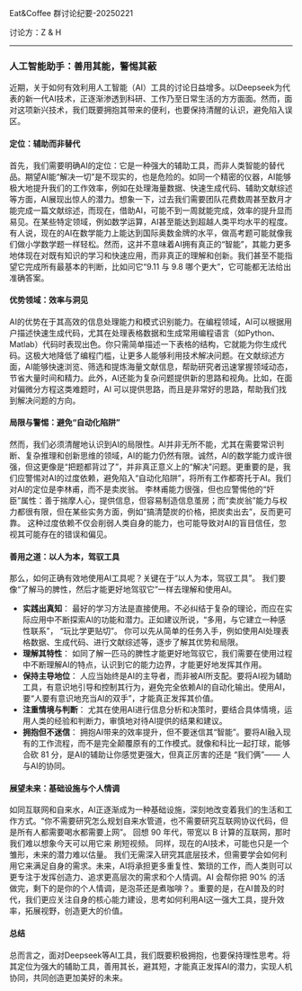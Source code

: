 Eat&Coffee 群讨论纪要-20250221

讨论方：Z & H

---

### 人工智能助手：善用其能，警惕其蔽

近期，关于如何有效利用人工智能（AI）工具的讨论日益增多。以Deepseek为代表的新一代AI技术，正逐渐渗透到科研、工作乃至日常生活的方方面面。然而，面对这项新兴技术，我们既要拥抱其带来的便利，也要保持清醒的认识，避免陷入误区。

#### 定位：辅助而非替代

首先，我们需要明确AI的定位：它是一种强大的辅助工具，而非人类智能的替代品。期望AI能“解决一切”是不现实的，也是危险的。如同一个精密的仪器，AI能够极大地提升我们的工作效率，例如在处理海量数据、快速生成代码、辅助文献综述等方面，AI展现出惊人的潜力。想象一下，过去我们需要团队花费数周甚至数月才能完成一篇文献综述，而现在，借助AI，可能不到一周就能完成，效率的提升显而易见。在某些特定领域，例如数学运算，AI甚至能达到超越人类平均水平的程度。有人说，现在的AI在数学能力上能达到国际奥数金牌的水平，做高考题可能就像我们做小学数学题一样轻松。然而，这并不意味着AI拥有真正的“智能”，其能力更多地体现在对既有知识的学习和快速应用，而非真正的理解和创新。我们甚至不能指望它完成所有最基本的判断，比如问它“9.11 与 9.8 哪个更大”，它可能都无法给出准确答案。

#### 优势领域：效率与洞见

AI的优势在于其高效的信息处理能力和模式识别能力。在编程领域，AI可以根据用户描述快速生成代码，尤其在处理表格数据和生成常用编程语言（如Python、Matlab）代码时表现出色。你只需简单描述一下表格的结构，它就能为你生成代码。这极大地降低了编程门槛，让更多人能够利用技术解决问题。在文献综述方面，AI能够快速浏览、筛选和提炼海量文献信息，帮助研究者迅速掌握领域动态，节省大量时间和精力。此外，AI还能为复杂问题提供新的思路和视角。比如，在面对偏微分方程这类难题时，AI 可以提供思路，而且是非常好的思路，帮助我们找到解决问题的方向。

#### 局限与警惕：避免“自动化陷阱”

然而，我们必须清醒地认识到AI的局限性。AI并非无所不能，尤其在需要常识判断、复杂推理和创新思维的领域，AI的能力仍然有限。诚然，AI的数学能力或许很强，但这更像是“把题都背过了”，并非真正意义上的“解决”问题。更重要的是，我们应警惕对AI的过度依赖，避免陷入“自动化陷阱”，将所有工作都寄托于AI。我们对AI的定位是李林甫，而不是卖炭翁。  李林甫能力很强，但也应警惕他的“奸臣”属性：善于揣摩人心，提供信息，但容易制造信息茧房；而“卖炭翁”能力与权力都很有限，但在某些实务方面，例如“搞清楚炭的价格，把炭卖出去”，反而更可靠。  这种过度依赖不仅会削弱人类自身的能力，也可能导致对AI的盲目信任，忽视其可能存在的错误和偏见。

#### 善用之道：以人为本，驾驭工具

那么，如何正确有效地使用AI工具呢？关键在于“以人为本，驾驭工具”。  我们要像“了解马的脾性，然后才能更好地驾驭它”一样去理解和使用AI。

*   **实践出真知**：  最好的学习方法是直接使用。不必纠结于复杂的理论，而应在实际应用中不断探索AI的功能和潜力。正如建议所说，“多用，与它建立一种感性联系”， “玩比学更贴切”。  你可以先从简单的任务入手，例如使用AI处理表格数据、生成代码、进行文献综述等，逐步了解其优势和局限。
*   **理解其特性**：  如同了解一匹马的脾性才能更好地驾驭它，我们需要在使用过程中不断理解AI的特点，认识到它的能力边界，才能更好地发挥其作用。
*   **保持主导地位**：  人应当始终是AI的主导者，而非被AI所支配。要将AI视为辅助工具，有意识地引导和控制其行为，避免完全依赖AI的自动化输出。使用AI，要“人要有意识地充当AI的双手”，才能真正发挥其价值。
*   **注重情境与判断**：  尤其在使用AI进行信息分析和决策时，要结合具体情境，运用人类的经验和判断力，审慎地对待AI提供的结果和建议。
*   **拥抱但不迷信**：  拥抱AI带来的效率提升，但不要迷信其“智能”。要将AI融入现有的工作流程，而不是完全颠覆原有的工作模式。就像和科比一起打球，能够合砍 81 分，是AI的辅助让你感觉更强大，但真正厉害的还是 “我们俩”—— 人与AI的协同。

#### 展望未来：基础设施与个人情调

如同互联网和自来水，AI正逐渐成为一种基础设施，深刻地改变着我们的生活和工作方式。“你不需要研究怎么规划自来水管道，也不需要研究互联网协议代码，但是所有人都需要喝水都需要上网”。  回想 90 年代，带宽以 B 计算的互联网，那时我们难以想象今天可以用它来 刷短视频。  同样，现在的AI技术，可能也只是一个雏形，未来的潜力难以估量。  我们无需深入研究其底层技术，但需要学会如何利用它来满足自身的需求。未来，AI将承担更多重复性、繁琐的工作，而人类则可以更专注于发挥创造力、追求更高层次的需求和个人情调。AI 会帮你把 90% 的活做完，剩下的是你的个人情调，是泡茶还是煮咖啡？。重要的是，在AI普及的时代，我们更应关注自身的核心能力建设，思考如何利用AI这一强大工具，提升效率，拓展视野，创造更大的价值。

#### 总结

总而言之，面对Deepseek等AI工具，我们既要积极拥抱，也要保持理性思考。将其定位为强大的辅助工具，善用其长，避其短，才能真正发挥AI的潜力，实现人机协同，共同创造更加美好的未来。